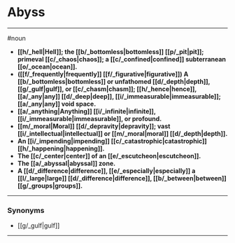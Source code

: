 # Abyss
---
#noun
- **[[h/_hell|Hell]]; the [[b/_bottomless|bottomless]] [[p/_pit|pit]]; primeval [[c/_chaos|chaos]]; a [[c/_confined|confined]] subterranean [[o/_ocean|ocean]].**
- **([[f/_frequently|frequently]] [[f/_figurative|figurative]]) A [[b/_bottomless|bottomless]] or unfathomed [[d/_depth|depth]], [[g/_gulf|gulf]], or [[c/_chasm|chasm]]; [[h/_hence|hence]], [[a/_any|any]] [[d/_deep|deep]], [[i/_immeasurable|immeasurable]]; [[a/_any|any]] void space.**
- **[[a/_anything|Anything]] [[i/_infinite|infinite]], [[i/_immeasurable|immeasurable]], or profound.**
- **[[m/_moral|Moral]] [[d/_depravity|depravity]]; vast [[i/_intellectual|intellectual]] or [[m/_moral|moral]] [[d/_depth|depth]].**
- **An [[i/_impending|impending]] [[c/_catastrophic|catastrophic]] [[h/_happening|happening]].**
- **The [[c/_center|center]] of an [[e/_escutcheon|escutcheon]].**
- **The [[a/_abyssal|abyssal]] zone.**
- **A [[d/_difference|difference]], [[e/_especially|especially]] a [[l/_large|large]] [[d/_difference|difference]], [[b/_between|between]] [[g/_groups|groups]].**
---
### Synonyms
- [[g/_gulf|gulf]]
---
